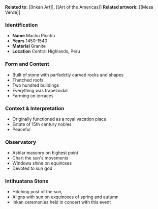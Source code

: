 **Related to:** [[Inkan Art]], [[Art of the Americas]]
**Related artwork:** [[Mesa Verde]]
 

### Identification
- **Name** Machu Picchu
- **Years** 1450-1540
- **Material** Granite
- **Location** Central Highlands, Peru

### Form and Content
- Built of stone with parfedctly carved rocks and shapes
- Thatched roofs
- Two hundred buildings
- Everything was trapezoidal
- Farming on terraces

### Context & Interpretation
- Originally functioned as a royal vacation place
- Estate of 15th century nobles
- Peaceful


### Observatory
- Ashlar masonry on highest point
- Chart the sun's movements
- Windows shine on equinoxes
- Devoted to sun god


### Intihuatana Stone
- Hitching post of the sun,
- Aligns with sun on exquinoxes of spring and autumn
- Inkan ceremonies held in concert with this event